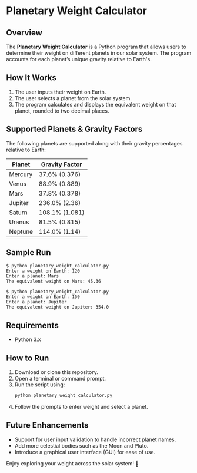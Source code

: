 # Planetary Weight Calculator

## Overview
The **Planetary Weight Calculator** is a Python program that allows users to determine their weight on different planets in our solar system. The program accounts for each planet’s unique gravity relative to Earth's.

## How It Works
1. The user inputs their weight on Earth.
2. The user selects a planet from the solar system.
3. The program calculates and displays the equivalent weight on that planet, rounded to two decimal places.

## Supported Planets & Gravity Factors
The following planets are supported along with their gravity percentages relative to Earth:

| Planet   | Gravity Factor |
|----------|---------------|
| Mercury  | 37.6% (0.376) |
| Venus    | 88.9% (0.889) |
| Mars     | 37.8% (0.378) |
| Jupiter  | 236.0% (2.36) |
| Saturn   | 108.1% (1.081) |
| Uranus   | 81.5% (0.815) |
| Neptune  | 114.0% (1.14) |

## Sample Run
```
$ python planetary_weight_calculator.py
Enter a weight on Earth: 120
Enter a planet: Mars
The equivalent weight on Mars: 45.36
```
```
$ python planetary_weight_calculator.py
Enter a weight on Earth: 150
Enter a planet: Jupiter
The equivalent weight on Jupiter: 354.0
```

## Requirements
- Python 3.x

## How to Run
1. Download or clone this repository.
2. Open a terminal or command prompt.
3. Run the script using:
   ```sh
   python planetary_weight_calculator.py
   ```
4. Follow the prompts to enter weight and select a planet.

## Future Enhancements
- Support for user input validation to handle incorrect planet names.
- Add more celestial bodies such as the Moon and Pluto.
- Introduce a graphical user interface (GUI) for ease of use.

Enjoy exploring your weight across the solar system! 🚀

